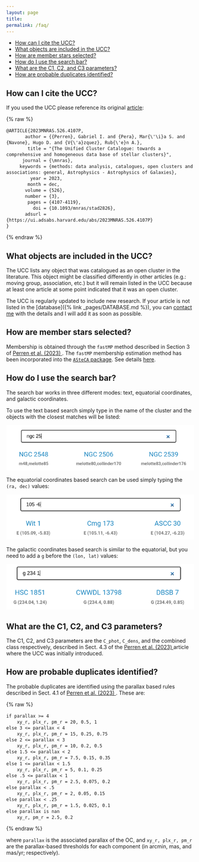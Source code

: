 ```yaml
---
layout: page
title: 
permalink: /faq/
---
```


- [How can I cite the UCC?](#how-can-i-cite-the-ucc)
- [What objects are included in the UCC?](#what-objects-are-included-in-the-ucc)
- [How are member stars selected?](#how-are-member-stars-selected)
- [How do I use the search bar?](#how-do-i-use-the-search-bar)
- [What are the C1, C2, and C3 parameters?](#what-are-the-c1-c2-and-c3-parameters)
- [How are probable duplicates identified?](#how-are-probable-duplicates-identified)


## How can I cite the UCC?

If you used the UCC please reference its original
<a data-umami-event="orig_article" href="https://doi.org/10.1093/mnras/stad2826">article</a>:

{% raw %}
```
@ARTICLE{2023MNRAS.526.4107P,
       author = {{Perren}, Gabriel I. and {Pera}, Mar{\'\i}a S. and {Navone}, Hugo D. and {V{\'a}zquez}, Rub{\'e}n A.},
        title = "{The Unified Cluster Catalogue: towards a comprehensive and homogeneous data base of stellar clusters}",
      journal = {\mnras},
     keywords = {methods: data analysis, catalogues, open clusters and associations: general, Astrophysics - Astrophysics of Galaxies},
         year = 2023,
        month = dec,
       volume = {526},
       number = {3},
        pages = {4107-4119},
          doi = {10.1093/mnras/stad2826},
       adsurl = {https://ui.adsabs.harvard.edu/abs/2023MNRAS.526.4107P}
}
```
{% endraw %}


## What objects are included in the UCC?

The UCC lists any object that was catalogued as an open cluster in the literature. This
object might be classified differently in other articles (e.g.: moving group,
association, etc.) but it will remain listed in the UCC because at least one article
at some point indicated that it was an open cluster.

The UCC is regularly updated to include new research. If your article is not listed
in the [database]({% link _pages/DATABASE.md %}), you can
[contact me](mailto:gabrielperren@gmail.com) with the details and I will add it as soon as possible.



## How are member stars selected?

Membership is obtained through the `fastMP` method described in Section 3 of
[Perren et al. (2023) ](https://ui.adsabs.harvard.edu/abs/2023arXiv230804546P/abstract). The `fastMP` membership estimation method has been
incorporated into the [`ASteCA` package](https://github.com/asteca/ASteCA). See details [here](https://asteca.readthedocs.io/en/latest/basic/membership.html).


## How do I use the search bar?

The search bar works in three different modes: text, equatorial coordinates,
and galactic coordinates.

To use the text based search simply type in the name of the cluster and the
objects with the closest matches will be listed:

![Text based search](/images/search_t.png "Text based search")

The equatorial coordinates based search can be used simply typing the
`(ra, dec)` values:

![Equatorial coordinates based search](/images/search_e.png "Equatorial coordinates based search")

The galactic coordinates based search is similar to the equatorial, but you
need to add a `g` before the `(lon, lat)` values:

![Galactic coordinates based search](/images/search_g.png "Galactic coordinates based search")


## What are the C1, C2, and C3 parameters?

The C1, C2, and C3 parameters are the `C_phot`, `C_dens`, and the combined
class respectively, described in Sect. 4.3 of the [Perren et al. (2023) ](https://ui.adsabs.harvard.edu/abs/2023arXiv230804546P/abstract)
article where the UCC was initially introduced.


## How are probable duplicates identified?

The probable duplicates are identified using the parallax based rules described
in Sect. 4.1 of [Perren et al. (2023) ](https://ui.adsabs.harvard.edu/abs/2023arXiv230804546P/abstract). These are:

{% raw %}
```
if parallax >= 4
    xy_r, plx_r, pm_r = 20, 0.5, 1
else 3 <= parallax < 4
    xy_r, plx_r, pm_r = 15, 0.25, 0.75
else 2 <= parallax < 3
    xy_r, plx_r, pm_r = 10, 0.2, 0.5
else 1.5 <= parallax < 2
    xy_r, plx_r, pm_r = 7.5, 0.15, 0.35
else 1 <= parallax < 1.5
    xy_r, plx_r, pm_r = 5, 0.1, 0.25
else .5 <= parallax < 1
    xy_r, plx_r, pm_r = 2.5, 0.075, 0.2
else parallax < .5
    xy_r, plx_r, pm_r = 2, 0.05, 0.15
else parallax < .25
    xy_r, plx_r, pm_r = 1.5, 0.025, 0.1
else parallax is nan
    xy_r, pm_r = 2.5, 0.2
```
{% endraw %}

where `parallax` is the associated parallax of the OC, and `xy_r, plx_r, pm_r`
are the parallax-based thresholds for each component (in arcmin, mas, and
mas/yr; respectively).

